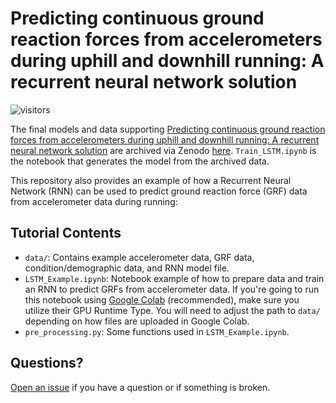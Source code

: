 # Predicting continuous ground reaction forces from accelerometers during uphill and downhill running: A recurrent neural network solution
![visitors](https://visitor-badge.laobi.icu/badge?page_id=alcantarar.Recurrent_GRF_Prediction)

The final models and data supporting [Predicting continuous ground reaction 
forces from accelerometers during uphill and downhill running: A recurrent neural network 
solution](https://www.biorxiv.org/content/10.1101/2021.03.17.435901) are archived 
via Zenodo [here](https://zenodo.org/record/5213939). `Train_LSTM.ipynb` is the notebook that
generates the model from the archived data.

This repository also provides an example of how a Recurrent Neural Network (RNN) can be used to 
predict ground reaction force (GRF) data from accelerometer data during running:

## Tutorial Contents
- `data/`: Contains example accelerometer data, GRF data, condition/demographic data, and RNN model file. 
- `LSTM_Example.ipynb`: Notebook example of how to prepare data and train an RNN to predict GRFs from accelerometer data.
If you're going to run this notebook using [Google Colab](https://colab.research.google.com/) (recommended), make sure 
you utilize their GPU Runtime Type. You will need to adjust the path to `data/` depending on how files are uploaded in
Google Colab.
- `pre_processing.py`: Some functions used in `LSTM_Example.ipynb`.

## Questions?
[Open an issue](https://github.com/alcantarar/Recurrent_GRF_Prediction/issues/new) if you have a question or if 
something is broken. 
